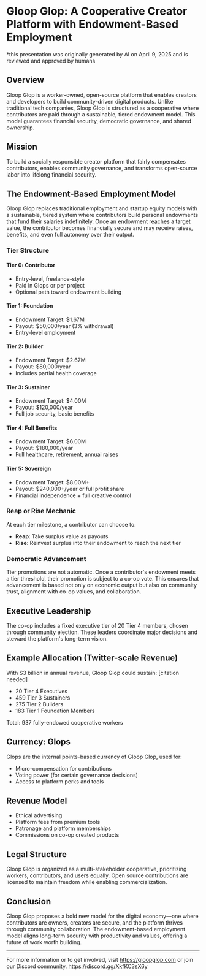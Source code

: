 # Gloop Glop: A Cooperative Creator Platform with Endowment-Based Employment
*this presentation was originally generated by AI on April 9, 2025 and is reviewed and approved by humans

## Overview
Gloop Glop is a worker-owned, open-source platform that enables creators and developers to build community-driven digital products. Unlike traditional tech companies, Gloop Glop is structured as a cooperative where contributors are paid through a sustainable, tiered endowment model. This model guarantees financial security, democratic governance, and shared ownership.

## Mission
To build a socially responsible creator platform that fairly compensates contributors, enables community governance, and transforms open-source labor into lifelong financial security.

## The Endowment-Based Employment Model
Gloop Glop replaces traditional employment and startup equity models with a sustainable, tiered system where contributors build personal endowments that fund their salaries indefinitely. Once an endowment reaches a target value, the contributor becomes financially secure and may receive raises, benefits, and even full autonomy over their output.

### Tier Structure

#### Tier 0: Contributor
- Entry-level, freelance-style
- Paid in Glops or per project
- Optional path toward endowment building

#### Tier 1: Foundation
- Endowment Target: $1.67M
- Payout: $50,000/year (3% withdrawal)
- Entry-level employment

#### Tier 2: Builder
- Endowment Target: $2.67M
- Payout: $80,000/year
- Includes partial health coverage

#### Tier 3: Sustainer
- Endowment Target: $4.00M
- Payout: $120,000/year
- Full job security, basic benefits

#### Tier 4: Full Benefits
- Endowment Target: $6.00M
- Payout: $180,000/year
- Full healthcare, retirement, annual raises

#### Tier 5: Sovereign
- Endowment Target: $8.00M+
- Payout: $240,000+/year or full profit share
- Financial independence + full creative control

### Reap or Rise Mechanic
At each tier milestone, a contributor can choose to:
- **Reap**: Take surplus value as payouts
- **Rise**: Reinvest surplus into their endowment to reach the next tier

### Democratic Advancement
Tier promotions are not automatic. Once a contributor's endowment meets a tier threshold, their promotion is subject to a co-op vote. This ensures that advancement is based not only on economic output but also on community trust, alignment with co-op values, and collaboration.

## Executive Leadership
The co-op includes a fixed executive tier of 20 Tier 4 members, chosen through community election. These leaders coordinate major decisions and steward the platform's long-term vision.

## Example Allocation (Twitter-scale Revenue)
With $3 billion in annual revenue, Gloop Glop could sustain: [citation needed]
- 20 Tier 4 Executives
- 459 Tier 3 Sustainers
- 275 Tier 2 Builders
- 183 Tier 1 Foundation Members

Total: 937 fully-endowed cooperative workers

## Currency: Glops
Glops are the internal points-based currency of Gloop Glop, used for:
- Micro-compensation for contributions
- Voting power (for certain governance decisions)
- Access to platform perks and tools

## Revenue Model
- Ethical advertising
- Platform fees from premium tools
- Patronage and platform memberships
- Commissions on co-op created products

## Legal Structure
Gloop Glop is organized as a multi-stakeholder cooperative, prioritizing workers, contributors, and users equally. Open source contributions are licensed to maintain freedom while enabling commercialization.

## Conclusion
Gloop Glop proposes a bold new model for the digital economy—one where contributors are owners, creators are secure, and the platform thrives through community collaboration. The endowment-based employment model aligns long-term security with productivity and values, offering a future of work worth building.

---

For more information or to get involved, visit https://gloopglop.com or join our Discord community. https://discord.gg/XkfKC3sX6y


